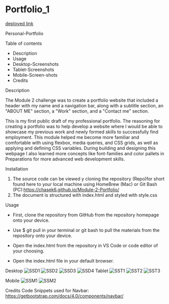 # Portfolio_1
[deployed link](https://chasek6.github.io/Module-2-Portfolio/)


Personal-Portfolio 



Table of contents
- Description
- Usage 
- Desktop-Screenshots
- Tablet-Screenshots 
- Mobile-Screen-shots
- Credits 


Description


The Module 2 challenge was to create a portfolio website that included a header with my name and a navigation bar, along with a subtitle section, an "ABOUT ME" section, a "Work" section, and a "Contact me" section. 


This is my first public draft of my professional portfolio. The reasoning for creating a portfolio was to help develop a website where I would be able to showcase my previous work and newly formed skills to successfully find employment. This module helped me become more familiar and comfortable with using flexbox, media queries, and CSS grids, as well as applying and defining CSS variables. During building and designing this webpage I also learned more concepts like font-families and color pallets in Preparations for more advanced web development skills.


Installation 
1. The source code can be viewed y cloning the repository (Repo)for short found here to your local machine using HomeBrew (Mac) or Git Bash (PC):https://chasek6.github.io/Module-2-Portfolio/
2. The document is structured with index.html and styled with style.css




Usage

- First, clone the repository from GitHub from the repository homepage onto your device.

- Use $ git pull in your terminal or git bash to pull the materials from the repository onto your device.

- Open the index.html from the repository in VS Code or code editor of your choosing.

- Open the index.html file in your default browser.

Desktop
![SSD1](./assets/SSD1.png)
![SSD2](./assets/images/SSD2.png)
![SSD3](./assets/images/SSD3.png)
![SSD4](./assets/images/SSD4.png)
Tablet
![SST1](./assets/images/SST1.png)
![SST2](./assets/images/SST2.png)
![SST3](./assets/images/SST3.png)

Mobile
![SSM1](./assets/images/SSM1.png)
![SSM2](./assets/images/SSM2.png)




Credits
Code Snippets used for Navbar: https://getbootstrap.com/docs/4.0/components/navbar/
